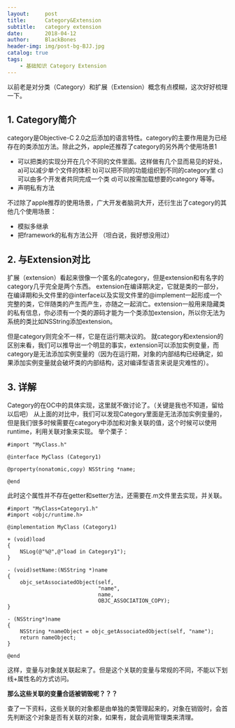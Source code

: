 ```yaml
---
layout:     post
title:      Category&Extension
subtitle:   category extension
date:       2018-04-12
author:     BlackBones
header-img: img/post-bg-BJJ.jpg
catalog: true
tags:
    - 基础知识 Category Extension
---
```

以前老是对分类（Category）和扩展（Extension）概念有点模糊，这次好好梳理一下。
## 1. Category简介
category是Objective-C 2.0之后添加的语言特性。category的主要作用是为已经存在的类添加方法。除此之外，apple还推荐了category的另外两个使用场景1

* 可以把类的实现分开在几个不同的文件里面。这样做有几个显而易见的好处，a)可以减少单个文件的体积 b)可以把不同的功能组织到不同的category里 c)可以由多个开发者共同完成一个类 d)可以按需加载想要的category 等等。
* 声明私有方法

不过除了apple推荐的使用场景，广大开发者脑洞大开，还衍生出了category的其他几个使用场景：

* 模拟多继承
* 把framework的私有方法公开
（坦白说，我好想没用过）

## 2. 与Extension对比

扩展（extension）看起来很像一个匿名的category，但是extension和有名字的category几乎完全是两个东西。 extension在编译期决定，它就是类的一部分，在编译期和头文件里的@interface以及实现文件里的@implement一起形成一个完整的类，它伴随类的产生而产生，亦随之一起消亡。extension一般用来隐藏类的私有信息，你必须有一个类的源码才能为一个类添加extension，所以你无法为系统的类比如NSString添加extension。

但是category则完全不一样，它是在运行期决议的。
就category和extension的区别来看，我们可以推导出一个明显的事实，extension可以添加实例变量，而category是无法添加实例变量的（因为在运行期，对象的内部结构已经确定，如果添加实例变量就会破坏类的内部结构，这对编译型语言来说是灾难性的）。

## 3. 详解

Category的在OC中的具体实现，这里就不做讨论了。（关键是我也不知道，留给以后吧）
从上面的对比中，我们可以发现Category里面是无法添加实例变量的，但是我们很多时候需要在category中添加和对象关联的值，这个时候可以使用runtime，利用关联对象来实现。
举个栗子：

```
#import "MyClass.h"

@interface MyClass (Category1)

@property(nonatomic,copy) NSString *name;

@end
```
此时这个属性并不存在getter和setter方法，还需要在.m文件里去实现，并关联。


```
#import "MyClass+Category1.h"
#import <objc/runtime.h>

@implementation MyClass (Category1)

+ (void)load
{
    NSLog(@"%@",@"load in Category1");
}

- (void)setName:(NSString *)name
{
    objc_setAssociatedObject(self,
                             "name",
                             name,
                             OBJC_ASSOCIATION_COPY);
}

- (NSString*)name
{
    NSString *nameObject = objc_getAssociatedObject(self, "name");
    return nameObject;
}

@end
```
这样，变量与对象就关联起来了。但是这个关联的变量与常规的不同，不能以下划线+属性名的方式访问。

**那么这些关联的变量合适被销毁呢？？？**

查了一下资料，这些关联的对象都是由单独的类管理起来的，对象在销毁时，会首先判断这个对象是否有关联的对象，如果有，就会调用管理类来清理。



